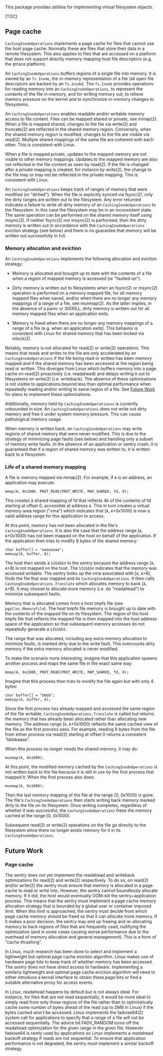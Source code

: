 This package provides utilities for implementing virtual filesystem objects.

[TOC]

## Page cache

`CachingInodeOperations` implements a page cache for files that cannot use the
host page cache. Normally these are files that store their data in a remote
filesystem. This also applies to files that are accessed on a platform that does
not support directly memory mapping host file descriptors (e.g. the ptrace
platform).

An `CachingInodeOperations` buffers regions of a single file into memory. It is
owned by an `fs.Inode`, the in-memory representation of a file (all open file
descriptors are backed by an `fs.Inode`). The `fs.Inode` provides operations for
reading memory into an `CachingInodeOperations`, to represent the contents of
the file in-memory, and for writing memory out, to relieve memory pressure on
the kernel and to synchronize in-memory changes to filesystems.

An `CachingInodeOperations` enables readable and/or writable memory access to
file content. Files can be mapped shared or private, see mmap(2). When a file is
mapped shared, changes to the file via write(2) and truncate(2) are reflected in
the shared memory region. Conversely, when the shared memory region is modified,
changes to the file are visible via read(2). Multiple shared mappings of the
same file are coherent with each other. This is consistent with Linux.

When a file is mapped private, updates to the mapped memory are not visible to
other memory mappings. Updates to the mapped memory are also not reflected in
the file content as seen by read(2). If the file is changed after a private
mapping is created, for instance by write(2), the change to the file may or may
not be reflected in the private mapping. This is consistent with Linux.

An `CachingInodeOperations` keeps track of ranges of memory that were modified
(or "dirtied"). When the file is explicitly synced via fsync(2), only the dirty
ranges are written out to the filesystem. Any error returned indicates a failure
to write all dirty memory of an `CachingInodeOperations` to the filesystem. In
this case the filesystem may be in an inconsistent state. The same operation can
be performed on the shared memory itself using msync(2). If neither fsync(2) nor
msync(2) is performed, then the dirty memory is written out in accordance with
the `CachingInodeOperations` eviction strategy (see below) and there is no
guarantee that memory will be written out successfully in full.

### Memory allocation and eviction

An `CachingInodeOperations` implements the following allocation and eviction
strategy:

-   Memory is allocated and brought up to date with the contents of a file when
    a region of mapped memory is accessed (or "faulted on").

-   Dirty memory is written out to filesystems when an fsync(2) or msync(2)
    operation is performed on a memory mapped file, for all memory mapped files
    when saved, and/or when there are no longer any memory mappings of a range
    of a file, see munmap(2). As the latter implies, in the absence of a panic
    or SIGKILL, dirty memory is written out for all memory mapped files when an
    application exits.

-   Memory is freed when there are no longer any memory mappings of a range of a
    file (e.g. when an application exits). This behavior is consistent with
    Linux for shared memory that has been locked via mlock(2).

Notably, memory is not allocated for read(2) or write(2) operations. This means
that reads and writes to the file are only accelerated by an
`CachingInodeOperations` if the file being read or written has been memory
mapped *and* if the shared memory has been accessed at the region being read or
written. This diverges from Linux which buffers memory into a page cache on
read(2) proactively (i.e. readahead) and delays writing it out to filesystems on
write(2) (i.e. writeback). The absence of these optimizations is not visible to
applications beyond less than optimal performance when repeatedly reading and/or
writing to same region of a file. See [Future Work](#future-work) for plans to
implement these optimizations.

Additionally, memory held by `CachingInodeOperationss` is currently unbounded in
size. An `CachingInodeOperations` does not write out dirty memory and free it
under system memory pressure. This can cause pathological memory usage.

When memory is written back, an `CachingInodeOperations` may write regions of
shared memory that were never modified. This is due to the strategy of
minimizing page faults (see below) and handling only a subset of memory write
faults. In the absence of an application or sentry crash, it is guaranteed that
if a region of shared memory was written to, it is written back to a filesystem.

### Life of a shared memory mapping

A file is memory mapped via mmap(2). For example, if `A` is an address, an
application may execute:

```
mmap(A, 0x1000, PROT_READ|PROT_WRITE, MAP_SHARED, fd, 0);
```

This creates a shared mapping of fd that reflects 4k of the contents of fd
starting at offset 0, accessible at address `A`. This in turn creates a virtual
memory area region ("vma") which indicates that [`A`, `A`+0x1000) is now a valid
address range for this application to access.

At this point, memory has not been allocated in the file's
`CachingInodeOperations`. It is also the case that the address range [`A`,
`A`+0x1000) has not been mapped on the host on behalf of the application. If the
application then tries to modify 8 bytes of the shared memory:

```
char buffer[] = "aaaaaaaa";
memcpy(A, buffer, 8);
```

The host then sends a `SIGSEGV` to the sentry because the address range [`A`,
`A`+8) is not mapped on the host. The `SIGSEGV` indicates that the memory was
accessed writable. The sentry looks up the vma associated with [`A`, `A`+8),
finds the file that was mapped and its `CachingInodeOperations`. It then calls
`CachingInodeOperations.Translate` which allocates memory to back [`A`, `A`+8).
It may choose to allocate more memory (i.e. do "readahead") to minimize
subsequent faults.

Memory that is allocated comes from a host tmpfs file (see
`pgalloc.MemoryFile`). The host tmpfs file memory is brought up to date with the
contents of the mapped file on its filesystem. The region of the host tmpfs file
that reflects the mapped file is then mapped into the host address space of the
application so that subsequent memory accesses do not repeatedly generate a
`SIGSEGV`.

The range that was allocated, including any extra memory allocation to minimize
faults, is marked dirty due to the write fault. This overcounts dirty memory if
the extra memory allocated is never modified.

To make the scenario more interesting, imagine that this application spawns
another process and maps the same file in the exact same way:

```
mmap(A, 0x1000, PROT_READ|PROT_WRITE, MAP_SHARED, fd, 0);
```

Imagine that this process then tries to modify the file again but with only 4
bytes:

```
char buffer[] = "bbbb";
memcpy(A, buffer, 4);
```

Since the first process has already mapped and accessed the same region of the
file writable, `CachingInodeOperations.Translate` is called but returns the
memory that has already been allocated rather than allocating new memory. The
address range [`A`, `A`+0x1000) reflects the same cached view of the file as the
first process sees. For example, reading 8 bytes from the file from either
process via read(2) starting at offset 0 returns a consistent "bbbbaaaa".

When this process no longer needs the shared memory, it may do:

```
munmap(A, 0x1000);
```

At this point, the modified memory cached by the `CachingInodeOperations` is not
written back to the file because it is still in use by the first process that
mapped it. When the first process also does:

```
munmap(A, 0x1000);
```

Then the last memory mapping of the file at the range [0, 0x1000) is gone. The
file's `CachingInodeOperations` then starts writing back memory marked dirty to
the file on its filesystem. Once writing completes, regardless of whether it was
successful, the `CachingInodeOperations` frees the memory cached at the range
[0, 0x1000).

Subsequent read(2) or write(2) operations on the file go directly to the
filesystem since there no longer exists memory for it in its
`CachingInodeOperations`.

## Future Work

### Page cache

The sentry does not yet implement the readahead and writeback optimizations for
read(2) and write(2) respectively. To do so, on read(2) and/or write(2) the
sentry must ensure that memory is allocated in a page cache to read or write
into. However, the sentry cannot boundlessly allocate memory. If it did, the
host would eventually OOM-kill the sentry+application process. This means that
the sentry must implement a page cache memory allocation strategy that is
bounded by a global user or container imposed limit. When this limit is
approached, the sentry must decide from which page cache memory should be freed
so that it can allocate more memory. If it makes a poor decision, the sentry may
end up freeing and re-allocating memory to back regions of files that are
frequently used, nullifying the optimization (and in some cases causing worse
performance due to the overhead of memory allocation and general management).
This is a form of "cache thrashing".

In Linux, much research has been done to select and implement a lightweight but
optimal page cache eviction algorithm. Linux makes use of hardware page bits to
keep track of whether memory has been accessed. The sentry does not have direct
access to hardware. Implementing a similarly lightweight and optimal page cache
eviction algorithm will need to either introduce a kernel interface to obtain
these page bits or find a suitable alternative proxy for access events.

In Linux, readahead happens by default but is not always ideal. For instance,
for files that are not read sequentially, it would be more ideal to simply read
from only those regions of the file rather than to optimistically cache some
number of bytes ahead of the read (up to 2MB in Linux) if the bytes cached won't
be accessed. Linux implements the fadvise64(2) system call for applications to
specify that a range of a file will not be accessed sequentially. The advice bit
FADV_RANDOM turns off the readahead optimization for the given range in the
given file. However fadvise64 is rarely used by applications so Linux implements
a readahead backoff strategy if reads are not sequential. To ensure that
application performance is not degraded, the sentry must implement a similar
backoff strategy.
